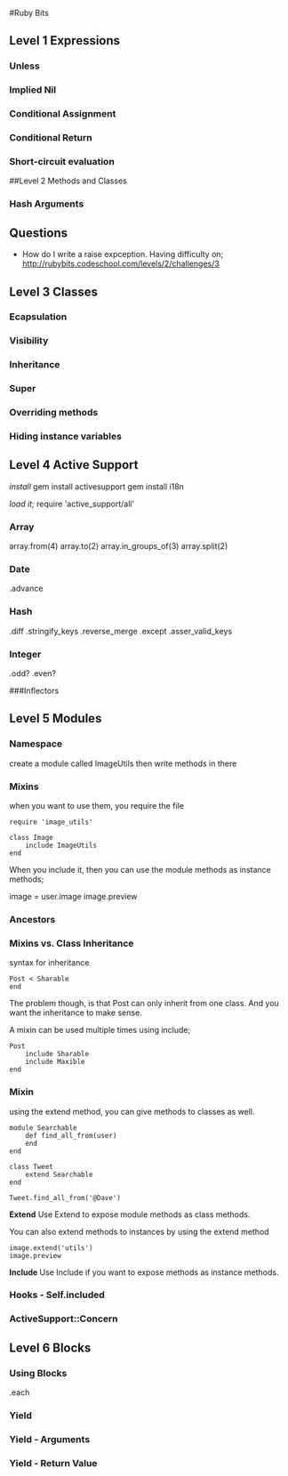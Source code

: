 #Ruby Bits

## Level 1 Expressions

### Unless
### Implied Nil
### Conditional Assignment
### Conditional Return
### Short-circuit evaluation

##Level 2 Methods and Classes

### Hash Arguments

## Questions
- How do I write a raise expception.
Having difficulty on; http://rubybits.codeschool.com/levels/2/challenges/3


## Level 3 Classes

### Ecapsulation
### Visibility
### Inheritance
### Super
### Overriding methods
### Hiding instance variables

## Level 4 Active Support

_install_
gem install activesupport
gem install i18n

_load it;_
require 'active_support/all'

### Array
array.from(4)
array.to(2)
array.in_groups_of(3)
array.split(2)

### Date
.advance

### Hash
.diff
.stringify_keys
.reverse_merge
.except
.asser_valid_keys

### Integer
.odd?
.even?

###Inflectors


## Level 5 Modules

### Namespace
create a module called ImageUtils
then write methods in there


### Mixins
when you want to use them, you require the file

    require 'image_utils'

    class Image
        include ImageUtils
    end
When you include it, then you can use the module methods as instance methods;

image = user.image
image.preview


### Ancestors




### Mixins vs. Class Inheritance

syntax for inheritance

    Post < Sharable
    end

The problem though, is that Post can only inherit from one class. And you want the inheritance to make sense.

A mixin can be used multiple times using include;

    Post
        include Sharable
        include Maxible
    end


### Mixin

using the extend method, you can give methods to classes as well.

    module Searchable
        def find_all_from(user)
        end
    end

    class Tweet
        extend Searchable
    end

    Tweet.find_all_from('@Dave')

**Extend**
Use Extend to expose module methods as class methods.

You can also extend methods to instances by using the extend method

    image.extend('utils')
    image.preview

**Include**
Use Include if you want to expose methods as instance methods.

### Hooks - Self.included


### ActiveSupport::Concern

## Level 6 Blocks

### Using Blocks
.each

### Yield

### Yield - Arguments

### Yield - Return Value

































